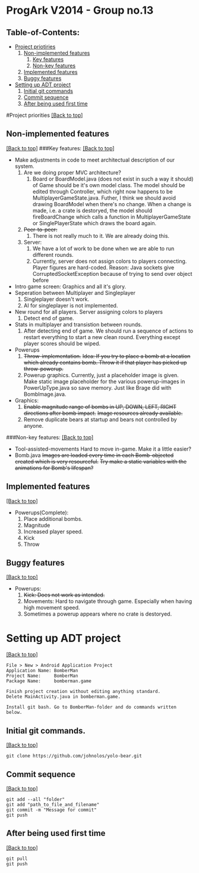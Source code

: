 ProgArk V2014 - Group no.13
=========
Table-of-Contents:
------------------
*	[Project priotiries](#project-priorities)
	1.	[Non-implemented features](#non-implemented-features)
		1.	[Key features](#key-features)
		2.	[Non-key features](#non-key-features)
	2.	[Implemented features](#implemented-features)
	3.	[Buggy features](#buggy-features)
*	[Setting up ADT project](#setting-up-adt-project)
	1.	[Initial git commands](#initial-git-commands)
	2.	[Commit sequence](#commit-sequence)
	3.	[After being used first time](#after-being-used-first-time)

#Project priorities
[[Back to top]](#table-of-contents)
## Non-implemented features
[[Back to top]](#table-of-contents)
###Key features:
[[Back to top]](#table-of-contents)
*	Make adjustments in code to meet architectual description of our system.
	1.	Are we doing proper MVC architecture?
		1.	Board or BoardModel.java (does not exist in such a way it should) of Game should be it's own model class.
			The model should be edited through Controller, which right now happens to be MultiplayerGameState.java.
			Futher, I think we should avoid drawing BoardModel when there's no change. When a change is made, i.e. a crate is destoryed, the model should fireBoardChange which calls a function in MultiplayerGameState or SinglePlayerState which draws the board again.
	2.	~~Peer-to-peer:~~
		1.	There is not really much to it. We are already doing this.
	3.	Server:
		1.	We have a lot of work to be done when we are able to run different rounds.
		2.	Currently, server does not assign colors to players connecting. Player figures are hard-coded.
			Reason: Java sockets give CorruptedSocketException because of trying to send over object before
*	Intro game screen: Graphics and all it's glory.
*	Seperation between Multiplayer and Singleplayer
	1.	Singleplayer doesn't work.
	2.	AI for singleplayer is not implemented.
*	New round for all players. Server assigning colors to players
	1.	Detect end of game.
*	Stats in multiplayer and transistion between rounds.
	1. After detecting end of game. We should run a sequence of actions to restart everything to start a new clean round. Everything except player scores should be wiped.
*	Powerups
	1.	~~Throw-implementation.~~
		~~Idea: If you try to place a bomb at a location which already contains bomb. Throw it if that player has picked up throw-powerup.~~
	2.	Powerup graphics.
		Currently, just a placeholder image is given. Make static image placeholder for the various powerup-images in PowerUpType.java so save memory.
		Just like Brage did with BombImage.java.
*	Graphics:
	1.	~~Enable magnitude range of bombs in UP, DOWN, LEFT, RIGHT directions after bomb impact.~~
		~~Image resources already available.~~
	2. Remove duplicate bears at startup and bears not controlled by anyone.

###Non-key features:
[[Back to top]](#table-of-contents)
*	Tool-assisted-movements
	Hard to move in-game. Make it a little easier?
*	Bomb.java
	~~Images are loaded every time in each Bomb-objected created which is very resourceful.~~
	~~Try make a static variables with the animations for Bomb's lifespan?~~


## Implemented features
[[Back to top]](#table-of-contents)
*	Powerups(Complete):
	1.	Place additional bombs.
	2.	Magnitude
	3.	Increased player speed.
	4. 	Kick
	5.	Throw

## Buggy features
[[Back to top]](#table-of-contents)
*	Powerups:
	1.	~~Kick: Does not work as intended.~~
	2.	Movements: Hard to navigate through game. Especially when having high movement speed.
	3.	Sometimes a powerup appears where no crate is destoryed.
# Setting up ADT project
[[Back to top]](#table-of-contents)
```
File > New > Android Application Project
Application Name: BomberMan
Project Name:     BomberMan
Package Name:     bomberman.game

Finish project creation without editing anything standard.
Delete MainActivity.java in bomberman.game.

Install git bash. Go to BomberMan-folder and do commands written below.
```

## Initial git commands.
[[Back to top]](#table-of-contents)
```
git clone https://github.com/johnolos/yolo-bear.git
```
## Commit sequence
[[Back to top]](#table-of-contents)
```
git add --all "folder"
git add "path_to_file_and_filename"
git commit -m "Message for commit"
git push
```
## After being used first time
[[Back to top]](#table-of-contents)
```
git pull
git push
```